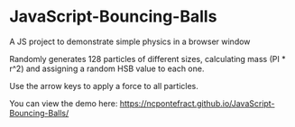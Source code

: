 # JavaScript-Bouncing-Balls
A JS project to demonstrate simple physics in a browser window

Randomly generates 128 particles of different sizes, calculating mass (PI * r^2) and assigning a random HSB value to each one.

Use the arrow keys to apply a force to all particles.

You can view the demo here: https://ncpontefract.github.io/JavaScript-Bouncing-Balls/
